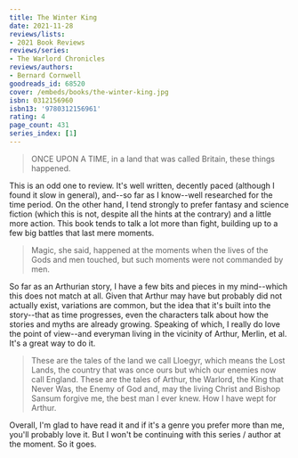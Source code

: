 ```yaml
---
title: The Winter King
date: 2021-11-28
reviews/lists:
- 2021 Book Reviews
reviews/series:
- The Warlord Chronicles
reviews/authors:
- Bernard Cornwell
goodreads_id: 68520
cover: /embeds/books/the-winter-king.jpg
isbn: 0312156960
isbn13: '9780312156961'
rating: 4
page_count: 431
series_index: [1]
---
```

> ONCE UPON A TIME, in a land that was called Britain, these things happened.

This is an odd one to review. It's well written, decently paced (although I found it slow in general), and--so far as I know--well researched for the time period. On the other hand, I tend strongly to prefer fantasy and science fiction (which this is not, despite all the hints at the contrary) and a little more action. This book tends to talk a lot more than fight, building up to a few big battles that last mere moments. 

> Magic, she said, happened at the moments when the lives of the Gods and men touched, but such moments were not commanded by men.

So far as an Arthurian story, I have a few bits and pieces in my mind--which this does not match at all. Given that Arthur may have but probably did not actually exist, variations are common, but the idea that it's built into the story--that as time progresses, even the characters talk about how the stories and myths are already growing. Speaking of which, I really do love the point of view--and everyman living in the vicinity of Arthur, Merlin, et al. It's a great way to do it. 

> These are the tales of the land we call Lloegyr, which means the Lost Lands, the country that was once ours but which our enemies now call England. These are the tales of Arthur, the Warlord, the King that Never Was, the Enemy of God and, may the living Christ and Bishop Sansum forgive me, the best man I ever knew. How I have wept for Arthur.

Overall, I'm glad to have read it and if it's a genre you prefer more than me, you'll probably love it. But I won't be continuing with this series / author at the moment. So it goes.